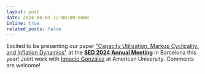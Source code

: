 ```yaml
---
layout: post
date: 2024-04-05 12:00:00-0400
inline: true
related_posts: false
---
```


Excited to be presenting our paper ["Capacity Utilization, Markup Cyclicality, and Inflation Dynamics"](https://papers.ssrn.com/sol3/papers.cfm?abstract_id=4434397) at the [**SED 2024 Annual Meeting**](https://economicdynamics.org/) in Barcelona this year! Joint work with [Ignacio González](https://www.ignacioglz.com/) at American University. Comments are welcome!
